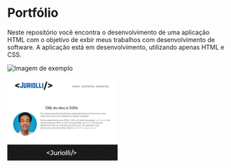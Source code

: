 # Portfólio

Neste repositório você encontra o desenvolvimento de uma aplicação HTML com o objetivo de exbir meus trabalhos com desenvolvimento de software. A aplicação está em desenvolvimento, utilizando apenas HTML e CSS. 

![Imagem de exemplo](videos/video.gif)

[<img src="imagens/readmeexample.jpg" width="50%">](videos/video.mp4)